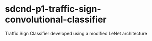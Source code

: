 # sdcnd-p1-traffic-sign-convolutional-classifier
Traffic Sign Classifier developed using a modified LeNet architecture
